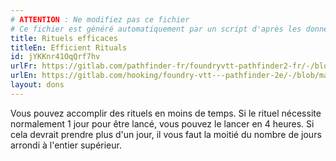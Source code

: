 ```yaml
---
# ATTENTION : Ne modifiez pas ce fichier
# Ce fichier est généré automatiquement par un script d'après les données du module Foundry VTT officiel et de sa traduction
title: Rituels efficaces
titleEn: Efficient Rituals
id: jYKKnr41OqQrf7hv
urlFr: https://gitlab.com/pathfinder-fr/foundryvtt-pathfinder2-fr/-/blob/master/data/feats/jYKKnr41OqQrf7hv.htm
urlEn: https://gitlab.com/hooking/foundry-vtt---pathfinder-2e/-/blob/master/packs/data/feats.db/efficient-rituals.json
layout: dons
---
```

Vous pouvez accomplir des rituels en moins de temps. Si le rituel nécessite normalement 1 jour pour être lancé, vous pouvez le lancer en 4 heures. Si cela devrait prendre plus d'un jour, il vous faut la moitié du nombre de jours arrondi à l'entier supérieur.
